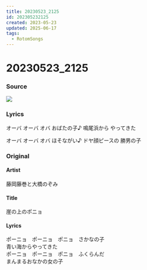 ```yaml
---
title: 20230523_2125
id: 202305232125
created: 2023-05-23
updated: 2025-06-17
tags:
  - RotomSongs
---
```

# 20230523_2125

### Source

![](https://x.com/Starlystrongest/status/1660985387379204098)
### Lyrics

オーバ オーバ オバ おばたの子♪
鳴尾浜から やってきた

オーバ オーバ オバ ほそながい♪
ドヤ顔ピースの 勝男の子

### Original

#### Artist
藤岡藤巻と大橋のぞみ

#### Title
崖の上のポニョ

#### Lyrics
ポーニョ　ポーニョ　ポニョ　さかなの子  
青い海からやってきた  
ポーニョ　ポーニョ　ポニョ　ふくらんだ  
まんまるおなかの女の子  



